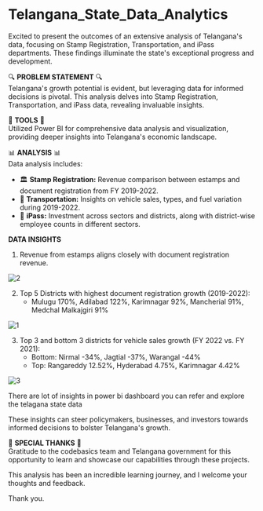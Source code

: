 # Telangana_State_Data_Analytics

Excited to present the outcomes of an extensive analysis of Telangana's data, focusing on Stamp Registration, Transportation, and iPass departments. These findings illuminate the state's exceptional progress and development.

🔍 **PROBLEM STATEMENT** 🔍  
Telangana's growth potential is evident, but leveraging data for informed decisions is pivotal. This analysis delves into Stamp Registration, Transportation, and iPass data, revealing invaluable insights.

🔧 **TOOLS** 🔧  
Utilized Power BI for comprehensive data analysis and visualization, providing deeper insights into Telangana's economic landscape.

📊 **ANALYSIS** 📊  
Data analysis includes:
- 🏛 **Stamp Registration:** Revenue comparison between estamps and document registration from FY 2019-2022.
- 🚗 **Transportation:** Insights on vehicle sales, types, and fuel variation during 2019-2022.
- 📑 **iPass:** Investment across sectors and districts, along with district-wise employee counts in different sectors.

**DATA INSIGHTS**  
1. Revenue from estamps aligns closely with document registration revenue.

![2](https://github.com/AyushSharma97666/python_1/assets/110818513/9ccbe164-9d17-40cf-b52e-014c31cf2d68)

2. Top 5 Districts with highest document registration growth (2019-2022):
   - Mulugu 170%, Adilabad 122%, Karimnagar 92%, Mancherial 91%, Medchal Malkajgiri 91%

![1](https://github.com/AyushSharma97666/python_1/assets/110818513/033e9eeb-584d-4af2-8320-dd5e5213dce6)

3. Top 3 and bottom 3 districts for vehicle sales growth (FY 2022 vs. FY 2021):
   - Bottom: Nirmal -34%, Jagtial -37%, Warangal -44%
   - Top: Rangareddy 12.52%, Hyderabad 4.75%, Karimnagar 4.42%

![3](https://github.com/AyushSharma97666/python_1/assets/110818513/95e3a81f-bfdd-4daf-9f8e-31e76c7db36d)


There are lot of insights in power bi dashboard you can refer and explore the telagana state data 

These insights can steer policymakers, businesses, and investors towards informed decisions to bolster Telangana's growth.

🙏 **SPECIAL THANKS** 🙏  
Gratitude to the codebasics team and Telangana government for this opportunity to learn and showcase our capabilities through these projects.

This analysis has been an incredible learning journey, and I welcome your thoughts and feedback.

Thank you.
